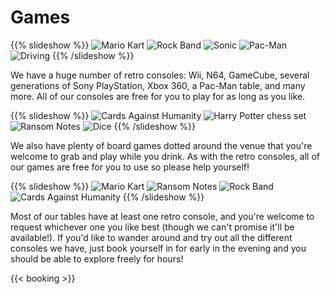 # Games

{{% slideshow %}}
![Mario Kart](images/mariokart.jpeg)
![Rock Band](images/rockband.jpeg)
![Sonic](images/sonic.jpeg)
![Pac-Man](images/pacman.jpeg)
![Driving](images/driving.jpeg)
{{% /slideshow %}}

We have a huge number of retro consoles: Wii, N64, GameCube, several
generations of Sony PlayStation, Xbox 360, a Pac-Man table, and many
more.  All of our consoles are free for you to play for as long as you
like.

{{% slideshow %}}
![Cards Against Humanity](images/cardsagainsthumanity.jpeg)
![Harry Potter chess set](images/chess.jpeg)
![Ransom Notes](images/ransomnotes.jpeg)
![Dice](images/dice.jpeg)
{{% /slideshow %}}

We also have plenty of board games dotted around the venue that you're
welcome to grab and play while you drink.  As with the retro consoles,
all of our games are free for you to use so please help yourself!

{{% slideshow %}}
![Mario Kart](images/mariokart.jpeg)
![Ransom Notes](images/ransomnotes.jpeg)
![Rock Band](images/rockband.jpeg)
![Cards Against Humanity](images/cardsagainsthumanity.jpeg)
{{% /slideshow %}}

Most of our tables have at least one retro console, and you're welcome
to request whichever one you like best (though we can't promise it'll
be available!).  If you'd like to wander around and try out all the
different consoles we have, just book yourself in for early in the
evening and you should be able to explore freely for hours!

{{< booking >}}
